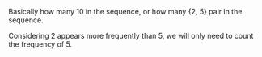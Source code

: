 
Basically how many 10 in the sequence, or how many {2, 5} pair in the sequence.

Considering 2 appears more frequently than 5, we will only need to count the frequency of 5.

